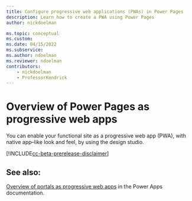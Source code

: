 ```yaml
---
title: Configure progressive web applications (PWAs) in Power Pages
description: Learn how to create a PWA using Power Pages
author: nickdoelman

ms.topic: conceptual
ms.custom: 
ms.date: 04/15/2022
ms.subservice:
ms.author: ndoelman
ms.reviewer: ndoelman
contributors:
    - nickdoelman
    - ProfessorKendrick
---
```


# Overview of Power Pages as progressive web apps

You can enable your functional site as a progressive web app (PWA), with native app–like look and feel, by using the design studio.

[!INCLUDE[cc-beta-prerelease-disclaimer](../includes/cc-beta-prerelease-disclaimer.md)]

## See also:

[Overview of portals as progressive web apps](/power-apps/maker/portals/progressive-web-apps) in the Power Apps documentation.

